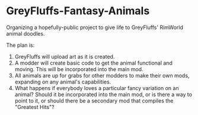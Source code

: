# GreyFluffs-Fantasy-Animals
Organizing a hopefully-public project to give life to GreyFluffs' RimWorld animal doodles.

The plan is:

1. GreyFluffs will upload art as it is created.
2. A modder will create basic code to get the animal functional and moving. This will be incorporated into the main mod.
3. All animals are up for grabs for other modders to make their own mods, expanding on any animal's capabilities.
4. What happens if everybody loves a particular fancy variation on an animal?  Should it be incorporated into the main mod, or is there a way to point to it, or should there be a secondary mod that compiles the "Greatest Hits"?

